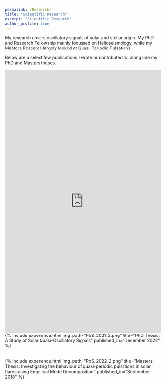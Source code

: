 ```yaml
---
permalink: /Research/
title: "Scientific Research"
excerpt: "Scientific Research"
author_profile: true
---
```


My research covers oscillatory signals of solar and stellar origin. My PhD and Research Fellowship mainly focussed on Helioseismology, while my Masters Research largely looked at Quasi-Periodic Pulsations.

Below are a select few publications I wrote or contributed to, alongside my PhD and Masters theses. 

<embed src="https://TishtryaMehta.github.io/PhD_thesis.pdf" width="100%" height="850px"/>

<table style="border: none">  
	{%  include experience.html
		img_path="PoS_2021_2.png"
		title="PhD Thesis: A Study of Solar Quasi-Oscillatory Signals"
		published_in="December 2022"
	%}
</table>

<table style="border: none">  
	{%  include experience.html
		img_path="PoS_2022_2.png"
		title="Masters Thesis: Investigating the behaviour of quasi-periodic pulsations in solar flares using Empirical Mode Decomposition"
		published_in="September 2018"
	%}
</table>


